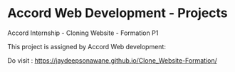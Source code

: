 # Accord Web Development - Projects
Accord Internship - Cloning Website - Formation P1

This project is assigned by Accord Web development:

Do visit : https://jaydeepsonawane.github.io/Clone_Website-Formation/
